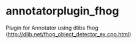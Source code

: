 # annotatorplugin_fhog
Plugin for Annotator using dlibs fhog (http://dlib.net/fhog_object_detector_ex.cpp.html)
